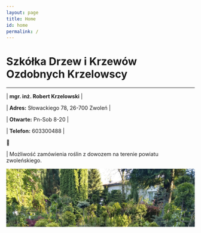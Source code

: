 ```yaml
---
layout: page
title: Home
id: home
permalink: /
---
```

# Szkółka Drzew i Krzewów Ozdobnych Krzelowscy 
<hr />


| **mgr. inż. Robert Krzelowski** |

| **Adres:** Słowackiego 78, 26-700 Zwoleń |

| **Otwarte:** Pn-Sob 8-20 |

| **Telefon:** 603300488 |

 🌱

 | Możliwość zamówienia roślin z dowozem na terenie powiatu zwoleńskiego.


<img src="/assets/roszlyn6.jpg"/>

<style>
  .wrapper {
    max-width: 46em;
    text-align: center;
  }
  .div {
  max-width: 46em;
  text-align: left;
  }
</style>
